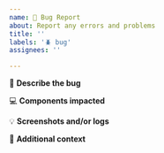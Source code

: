 ```yaml
---
name: 🐛 Bug Report
about: Report any errors and problems
title: ''
labels: '🪲 bug'
assignees: ''

---
```


:lady_beetle: **Describe the bug**
<!-- A clear and concise description of the problem. -->

:computer: **Components impacted**
<!-- ntfy server, Android app, iOS app, web app  -->

:bulb: **Screenshots and/or logs**
<!-- 
If applicable, add screenshots or share logs help explain your problem.
To get logs from the ...
- ntfy server: Enable "log-level: trace" in your server.yml file
- Android app: Go to "Settings" -> "Record logs", then eventually "Copy/upload logs"
- web app: Press "F12" and find the "Console" window 
-->

:crystal_ball: **Additional context**
<!-- Add any other context about the problem here. -->
